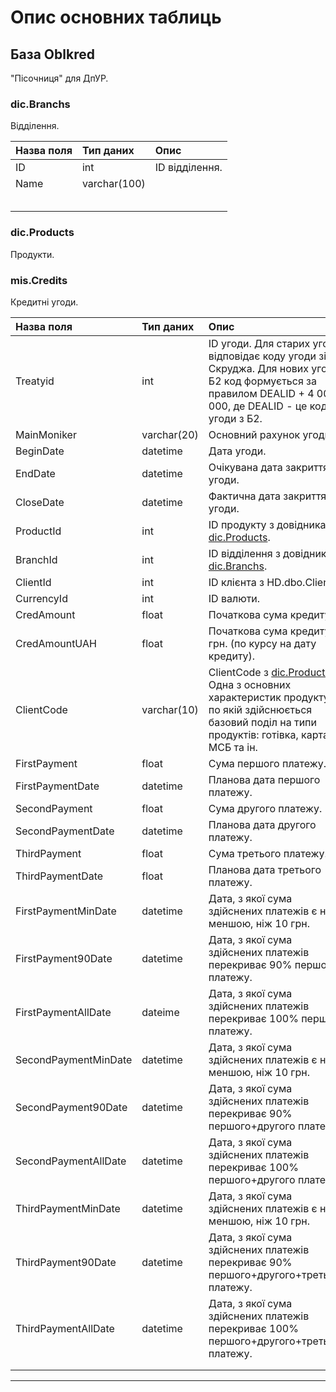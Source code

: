 # Опис основних таблиць

## База Oblkred
"Пісочниця" для ДпУР.

### dic.Branchs
Відділення.

| Назва поля | Тип даних | Опис |
|:----|:----|:----|
| ID | int | ID відділення. |
| Name | varchar(100) | |
|  |  | |
|  |  | |
|  |  | |
|  |  | |
|  |  | |

### <a herf="dic.Products.md">dic.Products</a>
Продукти.

### mis.Credits
Кредитні угоди.

| Назва поля | Тип даних | Опис |
|:----|:----|:----|
| Treatyid | int | ID угоди. Для старих угод відповідає коду угоди зі Скруджа. Для нових угод з Б2 код формується за правилом DEALID + 4 000 000, де DEALID - це код угоди з Б2. |
| MainMoniker | varchar(20) | Основний рахунок угоди. |
| BeginDate | datetime | Дата угоди. |
| EndDate | datetime | Очікувана дата закриття угоди. |
| CloseDate | datetime | Фактична дата закриття угоди. |
| ProductId | int | ID продукту з довідника <a href="#PRODUCTS">dic.Products</a>. |
| BranchId | int | ID відділення з довідника <a href="#BRANCHS">dic.Branchs</a>. |
| ClientId | int | ID клієнта з HD.dbo.Clients. |
| CurrencyId | int | ID валюти. |
| CredAmount | float | Початкова сума кредиту. |
| CredAmountUAH| float | Початкова сума кредиту у грн. (по курсу на дату кредиту). |
| ClientCode | varchar(10) | ClientCode з <a href="#PRODUCTS">dic.Products</a>. Одна з основних характеристик продукту, по якій здійснюється базовий поділ на типи продуктів: готівка, карта, МСБ та ін. |
| FirstPayment | float | Сума першого платежу. |
| FirstPaymentDate | datetime | Планова дата першого платежу. |
| SecondPayment | float | Сума другого платежу. |
| SecondPaymentDate | datetime | Планова дата другого платежу. |
| ThirdPayment | float | Сума третього платежу. |
| ThirdPaymentDate | float | Планова дата третього платежу. |
| FirstPaymentMinDate | datetime | Дата, з якої сума здійснених платежів є не меншою, ніж 10 грн. |
| FirstPayment90Date | datetime | Дата, з якої сума здійснених платежів перекриває 90% першого платежу. |
| FirstPaymentAllDate | dateime | Дата, з якої сума здійснених платежів перекриває 100% першого платежу. |
| SecondPaymentMinDate | datetime | Дата, з якої сума здійснених платежів є не меншою, ніж 10 грн. |
| SecondPayment90Date | datetime | Дата, з якої сума здійснених платежів перекриває 90% першого+другого платежу.|
| SecondPaymentAllDate | datetime | Дата, з якої сума здійснених платежів перекриває 100% першого+другого платежу. |
| ThirdPaymentMinDate | datetime | Дата, з якої сума здійснених платежів є не меншою, ніж 10 грн. |
| ThirdPayment90Date | datetime | Дата, з якої сума здійснених платежів перекриває 90% першого+другого+третього платежу. |
| ThirdPaymentAllDate | datetime | Дата, з якої сума здійснених платежів перекриває 100% першого+другого+третього платежу. |
||||
||||

---
